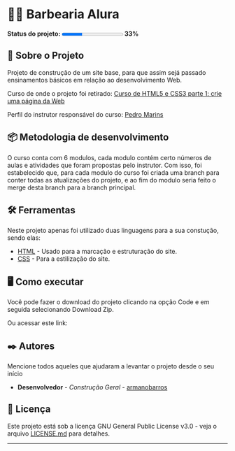 # 💇‍♂️ Barbearia Alura


**Status do projeto: <progress value="33" max="100"></progress> 33%**
## 🚀 Sobre o Projeto

Projeto de construção de um site base, para que assim sejá passado ensinamentos básicos em relação ao desenvolvimento Web.

Curso de onde o projeto foi retirado: [Curso de HTML5 e CSS3 parte 1: crie uma página da Web](https://cursos.alura.com.br/course/html5-css3-primeiros-passos)

Perfil do instrutor responsável do curso: [Pedro Marins](https://cursos.alura.com.br/user/opedromarins)
## 📦 Metodologia de desenvolvimento

O curso conta com 6 modulos, cada modulo contém certo números de aulas e atividades que foram propostas pelo instrutor. Com isso, foi estabelecido que, para cada modulo do curso foi criada uma branch para conter todas as atualizações do projeto, e ao fim do modulo seria feito o merge desta branch para a branch principal.

## 🛠️ Ferramentas

Neste projeto apenas foi utilizado duas linguagens para a sua constução, sendo elas:

* [HTML](https://www.w3schools.com/html/) - Usado para a marcação e estruturação do site.
* [CSS](https://www.w3schools.com/css/) - Para a estilização do site.

## 🖥️ Como executar
Você pode fazer o download do projeto clicando na opção Code e em seguida selecionando Download Zip.

Ou acessar este link: 
## ✒️ Autores

Mencione todos aqueles que ajudaram a levantar o projeto desde o seu início

* **Desenvolvedor** - *Construção Geral* - [armanobarros](https://github.com/armanobarros)

## 📄 Licença

Este projeto está sob a licença GNU General Public License v3.0 - veja o arquivo [LICENSE.md](hhttps://github.com/armanobarros/Barbearia_Alura/blob/main/LICENSE.md) para detalhes.


---